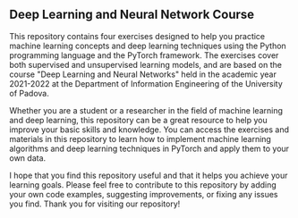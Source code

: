 ## Deep Learning and Neural Network Course

This repository contains four exercises designed to help you practice machine learning concepts and deep learning techniques using the Python programming language and the PyTorch framework. The exercises cover both supervised and unsupervised learning models, and are based on the course "Deep Learning and Neural Networks" held in the academic year 2021-2022 at the Department of Information Engineering of the University of Padova.

Whether you are a student or a researcher in the field of machine learning and deep learning, this repository can be a great resource to help you improve your basic skills and knowledge. You can access the exercises and materials in this repository to learn how to implement machine learning algorithms and deep learning techniques in PyTorch and apply them to your own data.

I hope that you find this repository useful and that it helps you achieve your learning goals. Please feel free to contribute to this repository by adding your own code examples, suggesting improvements, or fixing any issues you find. Thank you for visiting our repository!
